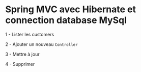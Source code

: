 # Spring MVC avec Hibernate et connection database MySql

1 - Lister les customers

2 - Ajouter un nouveau `Controller`

3 - Mettre à jour

4 - Supprimer
